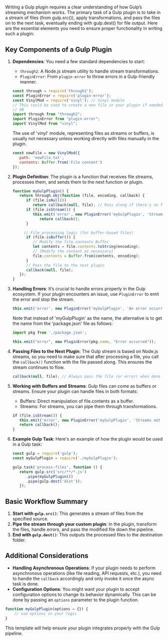 ﻿#

Writing a Gulp plugin requires a clear understanding of how Gulp’s streaming mechanism works. The primary task of a Gulp plugin is to take in a stream of files (from gulp.src()), apply transformations, and pass the files on to the next task, eventually ending with gulp.dest() for file output. Here are the essential elements you need to ensure proper functionality in writing such a plugin:

## Key Components of a Gulp Plugin

1. **Dependencies**: You need a few standard dependencies to start:

   * `through2`: A Node.js stream utility to handle stream transformations.
   * `PluginError`: From `plugin-error` to throw errors in a Gulp-friendly manner.

   ```js
   const through = require('through2');
   const PluginError = require('plugin-error');
   const VinylMod = require('vinyl'); // Vinyl module
   // This could be used to create a new file in your plugin if needed.
   // OR
   import through from "through2";
   import PluginError from "plugin-error";
   import VinylMod from "vinyl";
   ```

   The use of 'vinyl' module, representing files as streams or buffers, is usually not necessary unless working directly with files manually in the plugin.

   ```js
   const newFile = new VinylMod({
      path: 'newFile.txt',
      contents: Buffer.from('File content')
   });
   ```

2. **Plugin Definition**: The plugin is a function that receives file streams, processes them, and sends them to the next function or plugin.

   ```js
   function myGulpPlugin() {
      return through.obj(function (file, encoding, callback) {
         if (file.isNull())
            return callback(null, file); // Pass along if there's no file content
         if (file.isStream()) {
            this.emit('error', new PluginError('myGulpPlugin', 'Streams not supported!'));
               return callback();
         }

        // File processing logic (for buffer-based files)
         if (file.isBuffer()) {
            // Modify the file.contents Buffer
            let contents = file.contents.toString(encoding);
            // [Modify the content as necessary]
            file.contents = Buffer.from(contents, encoding);
         }
         // Pass the file to the next plugin
         callback(null, file);
      });
   }
   ```

3. **Handling Errors**: It’s crucial to handle errors properly in the Gulp ecosystem. If your plugin encounters an issue, use `PluginError` to emit the error and stop the stream.

   ```js
   this.emit('error', new PluginError('myGulpPlugin', 'An error occurred'));
   ```

   Note that instead of 'myGulpPlugin' as the name, the alternative is to get the name from the 'package.json' file as follows:

   ```js
   import pkg from './package.json';

   this.emit("error", new PluginError(pkg.name, "Error occurred"));
   ```

4. **Passing Files to the Next Plugin**: The Gulp stream is based on Node.js streams, so you need to make sure that after processing a file, you call the `callback()` function with the file passed along. This ensures the stream continues to flow.

   ```js
   callback(null, file); // Always pass the file (or error) when done
   ```

5. **Working with Buffers and Streams**: Gulp files can come as buffers or streams. Ensure your plugin can handle files in both formats:

   * Buffers: Direct manipulation of file.contents as a buffer.
   * Streams: For streams, you can pipe them through transformations.

   ```js
   if (file.isStream()) {
      this.emit('error', new PluginError('myGulpPlugin', 'Streams not supported yet!'));
      return callback();
   }
   ```

6. **Example Gulp Task**: Here's an example of how the plugin would be used in a Gulp task:

   ```js
   const gulp = require('gulp');
   const myGulpPlugin = require('./myGulpPlugin');

   gulp.task('process-files', function () {
      return gulp.src('src/**/*.js')
         .pipe(myGulpPlugin())
         .pipe(gulp.dest('dist'));
      });
   ```

## Basic Workflow Summary

1. **Start with `gulp.src()`**: This generates a stream of files from the specified source.
2. **Pipe the stream through your custom plugin**: In the plugin, transform the files, handle errors, and pass the modified file down the pipeline.
3. **End with `gulp.dest()`**: This outputs the processed files to the destination folder.

## Additional Considerations

* **Handling Asynchronous Operations**: If your plugin needs to perform asynchronous operations (like file reading, API requests, etc.), you need to handle the `callback` accordingly and only invoke it once the async task is done.
* **Configuration Options**: You might want your plugin to accept configuration options to change its behavior dynamically. This can be done by passing an `options` parameter to the plugin function.

```js
function myGulpPlugin(options = {}) {
    // use options in your logic
}
```

This template will help ensure your plugin integrates properly with the Gulp pipeline.
